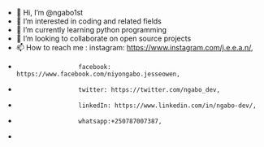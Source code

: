 - 👋 Hi, I’m @ngabo1st
- 👀 I’m interested in coding and related fields
- 🌱 I’m currently learning python programming
- 💞️ I’m looking to collaborate on open source projects
- 📫 How to reach me : 
                       instagram: https://www.instagram.com/j.e.e.a.n/, 
-                      facebook: https://www.facebook.com/niyongabo.jesseowen, 
-                      twitter: https://twitter.com/ngabo_dev,
-                      linkedIn: https://www.linkedin.com/in/ngabo-dev/,
-                      whatsapp:+250787007387,
-                      
